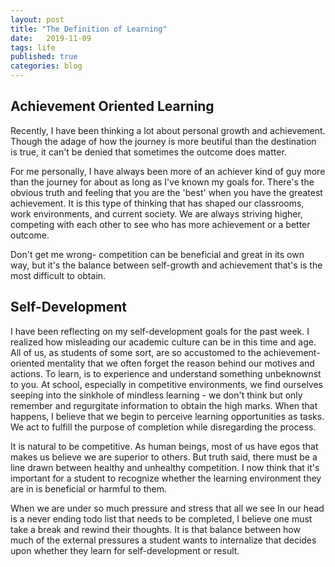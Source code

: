 ```yaml
---
layout: post
title: "The Definition of Learning"
date:   2019-11-09
tags: life
published: true
categories: blog
---
```


## Achievement Oriented Learning

Recently, I have been thinking a lot about personal growth and achievement. Though the adage of how the journey is more beutiful than the destination is true, it can't be denied that sometimes the outcome does matter.

For me personally, I have always been more of an achiever kind of guy more than the journey for about as long as I've known my goals for. There's the obvious truth and feeling that you are the 'best' when you have the greatest achievement. It is this type of thinking that has shaped our classrooms, work environments, and current society. We are always striving higher, competing with each other to see who has more achievement or a better outcome. 

Don't get me wrong- competition can be beneficial and great in its own way, but it's the balance between self-growth and achievement that's is the most difficult to obtain. 

## Self-Development

I have been reflecting on my self-development goals for the past week. I realized how misleading our academic culture can be in this time and age. All of us, as students of some sort, are so accustomed to the achievement-oriented mentality that we often forget the reason behind our motives and actions. To learn, is to experience and understand something unbeknownst to you. At school, especially in competitive environments, we find ourselves seeping into the sinkhole of mindless learning - we don't think but only remember and regurgitate information to obtain the high marks. When that happens, I believe that we begin to perceive learning opportunities as tasks. We act to fulfill the purpose of completion while disregarding the process.

It is natural to be competitive. As human beings, most of us have egos that makes us believe we are superior to others. But truth said, there must be a line drawn between healthy and unhealthy competition. I now think that it's important for a student to recognize whether the learning environment they are in is beneficial or harmful to them.

When we are under so much pressure and stress that all we see In our head is a never ending todo list that needs to be completed, I believe one must take a break and rewind their thoughts. It is that balance between how much of the external pressures a student wants to internalize that decides upon whether they learn for self-development or result.

